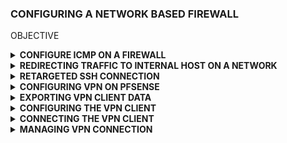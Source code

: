 ### CONFIGURING A NETWORK BASED FIREWALL


OBJECTIVE

<details>
<summary><b>CONFIGURE ICMP ON A FIREWALL</b></summary>

  <b>Blocking ICMP Requests on pfSense </b>
Firstly, we will be using the UbuntuSRV virtual machine. Lunch the VM and open the terminal

  ![image](https://github.com/user-attachments/assets/151dbfd1-2b16-4f09-b6c9-a62a0f2756af)

  2. To check the connectivity to the Kali system with the IP address 203.0.113.2, use the ping command. Type the following command into the terminal: ping -c4 203.0.113.2
   Then, press Enter to initiate the ping. This will send a request to the specified IP address and allow you to verify if the Kali system is reachable and responding to network requests.
![image](https://github.com/user-attachments/assets/27629e87-1416-474e-b384-28466355c819)

2. Once the ping request is successfully received and you confirm connectivity, proceed by launching the Kali virtual machine. This will allow you to begin further work or analysis on the Kali system as needed for your lab. Open a new terminal window by clicking on the terminal icon located in the top toolbar.
  ![image](https://github.com/user-attachments/assets/affd0bd1-71f5-4f96-85ee-ccb361e54cc5)

3. From the Kali terminal, send a ping request to the UbuntuSRV system: 172.16.1.10. 
 ![image](https://github.com/user-attachments/assets/fc83d855-f683-425b-9c23-07a0c7d4ddb0)

4. After the successful ping, change focus to the UbuntuSRV system and open the Firefox web browser. In the address space, type http://172.16.1.1. Press Enter
   ![image](https://github.com/user-attachments/assets/ce22a4d2-6efa-4a19-b858-8b1104cbfd4c)

 5. Type your username and password. Click the SIGN IN button
    ![image](https://github.com/user-attachments/assets/ba9abfb7-578d-4654-9cf6-cb53cf4de312)

6. Once in the pfSense management graphical user interface, navigate to Firewall > Rules.
   ![image](https://github.com/user-attachments/assets/86aacf48-608c-461b-a74a-fe980b827299)

7. While viewing the WAN tab, click the Add rule to the top of the list icon on the bottom-right to add 
a new rule.
![image](https://github.com/user-attachments/assets/1fbfe73f-4982-4f8c-a414-b285fadb0333)

8.  On the newly opened page, click the dropdown box next to Action and select Block.
   ![image](https://github.com/user-attachments/assets/9de2da4b-de83-4c63-ad2a-0ed6f494a2ce)

9. Select ICMP as the Protocol selection, and leave the ICMP Subtypes as is.
   ![image](https://github.com/user-attachments/assets/bb72354e-b71f-44a4-a43c-282aa42199a8)

10. In the Destination section, set the network as the DMZ net, which is the 172.16.1.1/28 mask
    ![image](https://github.com/user-attachments/assets/08d3a72b-0629-42de-8f85-fda313c72b4a)

11.  Leave all other options as defaults. Click the Save button located towards the bottom of the page.
    ![image](https://github.com/user-attachments/assets/d040eb80-283d-4fb7-9f3c-48da555e2dc8)

12. When brought back to the Firewall: Rules page, notice the warning message. Select Apply Changes.
    ![image](https://github.com/user-attachments/assets/c10cdc69-35e2-409e-80fe-340455b65eab)

14. Verify that the firewall rules table looks like the image below for the WAN interface.
    ![image](https://github.com/user-attachments/assets/0e7c2013-96d4-48c4-81f0-78631d59dbb4)

15. Switch focus to the Kali system and open the Terminal window. In the Terminal, type the following command to attempt pinging the UbuntuSRV system: ping -c4 172.16.1.10
     After pressing Enter, you should see that the ping does not succeed, indicating that the Kali system is unable to reach the UbuntuSRV system.
    ![image](https://github.com/user-attachments/assets/7d73520b-9819-4556-89c0-fa0eb512f0ff)
</details>





<details>
<summary><b>REDIRECTING TRAFFIC TO INTERNAL HOST ON A NETWORK </b></summary>

  <b>Configuring pfSense to Allow Port and Redirect Requests</b>

  1. While on the Kali system, enter the command below to scan for open ports on the firewall 
appliance. nmap 203.0.113.1
![image](https://github.com/user-attachments/assets/12361094-cbba-4c7a-9d8e-0f2ca8f41299)

2. Change focus to the Firefox window on the UbuntuSRV system. In the pfSense management 
interface, navigate to Firewall > NAT.
![image](https://github.com/user-attachments/assets/3db9b08d-a666-4475-b2d5-f1adbd435424)


3. On the Firewall / NAT / Port Forward interface, click the Add rule to the top of the list button to 
add a new rule.
![image](https://github.com/user-attachments/assets/b150febe-1954-4143-bb14-4e1d950ab12b)


4. While on the Firewall / NAT / Port Forward / Edit interface, make the following changes: 
  a. Change Destination port range to SSH for both From port and To port from the dropdown 
menu.
![image](https://github.com/user-attachments/assets/5513a92c-b98c-4d3a-9549-9d10cd3ea2fb)

  b. Change Redirect target IP to 172.16.1.10.
![image](https://github.com/user-attachments/assets/b7365313-a5c2-4670-8ae8-211f6229e1ba)

  c. Change Redirect target port to SSH from the dropdown menu.
  ![image](https://github.com/user-attachments/assets/d6222bc2-7ab2-4a67-a7e7-140b43ec56db)


  d. Click the Save button located towards the bottom of the page 

5. For the new configuration to take place, click the Apply changes button.
![image](https://github.com/user-attachments/assets/d153676e-fde7-42cb-91ff-76e066a76aa0)
</details>



<details>
<summary><b>RETARGETED SSH CONNECTION</b></summary>

1.  Change focus to the Kali system and initiate a quick scan against the firewall appliance using the 
terminal: nmap 203.0.113.1... This command will perform a scan on the firewall appliance at the IP address 203.0.113.1, providing details about open ports and services running on the system. After executing the command, you will see the results of the scan in the terminal.
![image](https://github.com/user-attachments/assets/e2d3fd65-c415-4d91-b12e-cad5a737a989)
Notice the change of open ports on the system; SSH is now open.


2. To verify the SSH configuration on the firewall, open the Terminal on your Kali system and type the following command: ssh sysadmin@203.0.113.1. 
When prompted, answer "yes" to accept the fingerprint. If asked for a password, enter the password for your KALI.
![image](https://github.com/user-attachments/assets/0f9d4f7f-3d0f-4992-bf7f-05a936eebf71)


3. When you see the Secure Shell (SSH) prompt indicating you're logged in as sysadmin on the ubuntusrv machine, you can confirm you're on the correct system by using the ifconfig command: This command will display the network configuration of the system, including the IP address and network interfaces. Check the IP address to ensure it matches the expected address for the ubuntusrv machine, confirming you're on the right system.
   
![image](https://github.com/user-attachments/assets/56b3990f-609b-4834-b8d6-f6991f3df821)



4. To examine the default gateway on the system, type the <b>route</b> command.
   This will display the routing table, including the default gateway under the "Gateway" column. The default gateway is typically listed as 0.0.0.0 in the destination column and shows the IP address of the gateway.
![image](https://github.com/user-attachments/assets/fad42aa3-1fc8-4a71-a9d8-89137f5a9170)


5. To leave the active SSH connection, simply type the <b>exit</b> command
   This will terminate the SSH session and return you to the local machine's command prompt.
![image](https://github.com/user-attachments/assets/200ba411-fc70-4109-8904-05c3dda96a02)

</details>


<details>

<summary><b>CONFIGURING VPN ON PFSENSE</b></summary>

<b>CONFIGURING VPN SERVER</b>

1. Change focus to the UbuntuSRV system and focus on the Firefox web browser. If you are not 
already logged into the pfSense firewall management interface, do so now


2. While logged in, navigate to System > Cert Manager.
  ![image](https://github.com/user-attachments/assets/e13d2ee0-fbcc-4b43-948f-e07d4b233192)



3. On the System / Certificate Manager / CAs page, while on the CAs tab, click on the + Add button.
   ![image](https://github.com/user-attachments/assets/5f39edae-a4a1-413e-a5af-37d84e78ce0f)


4. A new page should open; fill in the necessary fields.  
a. Descriptive Name: MyCA 
b. Method:  Create an internal Certificate Authority
![image](https://github.com/user-attachments/assets/8ff78d76-1ecd-488d-9581-b6bc90fdb37d)


c. Key Length:  2048 bits 
d. Lifetime:  365 days 
![image](https://github.com/user-attachments/assets/1754bc82-328a-400d-8d4a-b3caa9908256)

 e. Distinguished Name: 
i. Common Name: internal-ca
ii. Country Code:  US 
iii. State or Province: Texas
iv. City: Austin 
v. Organization: XYZ Security  
![image](https://github.com/user-attachments/assets/b24d4067-6217-4301-82bf-e67e57dd18ef)

F. Click Save.


5. Add a server certificate this time by navigating to the Certificates tab. To add a new certificate, click 
on the + Add/Sign button. 
![image](https://github.com/user-attachments/assets/d845d18c-d2f9-4e1d-8ccc-6a135f17045d)


6. A new page should open; select the dropdown menu next to Method and select Create an internal 
Certificate.
  a. Descriptive Name: VPNServerCert 
  b. Certificate authority: MyCA 
  c. Key Length:  2048 bits 

![image](https://github.com/user-attachments/assets/e9fc6aed-fd6a-49c1-a2b7-27db32c1a6bb)

d. Lifetime: 365 days
![image](https://github.com/user-attachments/assets/7d76ab7a-156d-4074-8135-40a877a014ab)

e. Distinguished Name: 
i. 
Common Name:  pfsense.netlab.local 
ii. Country Code:  US 
iii. State or Province:  Texas 
iv. City:  Austin 
v. Organization:  XYZ Security 

![image](https://github.com/user-attachments/assets/6567f6d7-a99e-4efd-99c9-b2f9c9136364)

f. Certificate Type:  Server Certificate
![image](https://github.com/user-attachments/assets/e7ce739c-6b61-4e63-b521-01780bbf970d)
g. Click Save. 


8. Navigate to System > User Manager
![image](https://github.com/user-attachments/assets/bfe22f82-f81c-49b5-9ad2-ad727dcf17b2)


9. On the System: User Manager page, click the +Add icon to create a new user. 
![image](https://github.com/user-attachments/assets/6bc59764-4049-4059-abf2-e9a42787067e)

10. Fill in your username and password
   ![image](https://github.com/user-attachments/assets/8fd79b22-9bdf-4422-bea3-3ae51cb4659b)

 Check the box next to Click to create a user certificate (more options will appear). Then very 
the following information
![image](https://github.com/user-attachments/assets/9b613b77-91e5-4a00-b317-622251e5cbd5)


i. Descriptive name:  VPNUser_Cert 
ii. Certificate Authority:  MyCA
iii. Key Length:  2048 bits 
iv. Lifetime:  365 days
![image](https://github.com/user-attachments/assets/fda5ffec-a390-465c-9c6f-1cce87b9d86e)

![image](https://github.com/user-attachments/assets/7645a5e1-eb51-4b0d-a816-779b8abbdaa1)

e. Click Save. 

11. Navigate to VPN > OpenVPN.
 ![image](https://github.com/user-attachments/assets/018a4e95-b338-49c8-b58a-f8d153650f48)


12. While on the OpenVPN: Server page, click on the Wizards tab.
![image](https://github.com/user-attachments/assets/52959dff-3a23-4582-9ef5-6678d7fe4aba)


13. A new page appears; select Local User Access for Type of Server. Click Next. 
![image](https://github.com/user-attachments/assets/3bb83efa-efa6-4df7-ba5e-b955aad90e8a)

14. On the next page, select MyCA as the Certificate Authority. Click Next.
![image](https://github.com/user-attachments/assets/81bc8cf5-2a4b-4360-8ee1-9299eeb0aa7a)


15. Next, select VPNServerCert as the Certificate. Click Next.
![image](https://github.com/user-attachments/assets/d17d1d00-f0ce-42eb-978a-0ef32c3b2849)


16. On the next page, fill in all necessary fields as mentioned below (if the field is not mentioned, leave 
its default setting):
![image](https://github.com/user-attachments/assets/31e1e240-fa36-4608-9c53-fbcecce5aebf)


e. Cryptographic Settings: 
i. TLS Authentication:  Checked 
ii. Generate TLS Key:  Checked
iii. DH Parameters Length:  2048 bit 
iv. Fallback Data Encryption Algorithm:  AES-128-CBC (128-bit) 
v. Hardware Crypto:  No Hardware Crypto Acceleration

![image](https://github.com/user-attachments/assets/98d7f9a9-210d-4da8-8915-011bac41dcc4)
![image](https://github.com/user-attachments/assets/5f61f894-2e4e-409c-a460-c5873fb0fbe0)
![image](https://github.com/user-attachments/assets/aa9e660e-955a-4e41-b65b-be190946b2ae)


f. Tunnel Settings: 
i. Tunnel Network:  10.1.1.0/24 
ii. Redirect Gateway:  Checked 
iii. Local Network:  172.16.1.0/28 
iv. Concurrent Connections:  10 
v. Compression:  Disable Compression

![image](https://github.com/user-attachments/assets/f7c032c3-3ac0-44ba-92b9-ee9de2efa2e8)
![image](https://github.com/user-attachments/assets/4d8f874b-f0bd-456b-a52d-e8058b24eb0d)


g. Client Settings: 
i. Dynamic IP:  Checked, then Click Next. 
![image](https://github.com/user-attachments/assets/fa834b4c-71b2-4282-ab3c-a6b5be6336da)


17. On the Firewall Rule Configuration page, fill in the necessary fields: 
a. Firewall Rule:  Checked 
b. OpenVPN rule:  Checked 
c. Click Next.

![image](https://github.com/user-attachments/assets/1d5f6929-92dd-409c-8749-1c388a985d1f)

18. On the final configuration page, select Finish.

</details>

<details>
<summary><b>EXPORTING VPN CLIENT DATA</b></summary>


1.  Switch to the kali machine, and start a Firefox browser. Go to http://203.0.113.1 and log in as your username and password.
   ![image](https://github.com/user-attachments/assets/1373a68e-e209-47ab-9c1f-09bf91950c00)


2. Under VPN, click to go to the OpenVPN page.
   ![image](https://github.com/user-attachments/assets/66a9d968-0f3a-4d72-8128-e3205f0b5611)


3. Click on the Client Export tab. Scroll down towards the bottom where the OpenVPN Clients is presented. Underneath the Export 
column, click on the Archive link to download the bundled configurations. 
![image](https://github.com/user-attachments/assets/4e8d5e93-a3d0-4f3d-b20c-8ab06c43f1ac)

Notice that the file download is complete. 
![image](https://github.com/user-attachments/assets/0a5fd596-bf12-41cb-8b56-5ea90528a962)
</details>

<details>
<summary><b>CONFIGURING THE VPN CLIENT</b></summary>

1. While on the Kali system, open a terminal and type the command below to change to the 
Downloads directory.
![image](https://github.com/user-attachments/assets/de5a4cc6-e997-4cce-b724-2bc9ca0c32ad)


2. Unzip the downloaded zip file:  unzip pfSense-UDP4-1194-vpnuser-config.zip
 ![image](https://github.com/user-attachments/assets/0431db90-a373-4ead-9583-414c42d8db79)


3. Open the Network Manager by clicking on the network icon located on the top pane and navigate 
to VPN Connections > Add a VPN Connection. 
![image](https://github.com/user-attachments/assets/69279e4b-352c-4f67-aac1-fdcf27a1e9f3)


4. On the Choose a VPN connection Type window, select Import a saved VPN configuration option 
and click Create.
![image](https://github.com/user-attachments/assets/cb667d23-db84-48a6-ac68-4e0fdc193830)


5. In the File Manager window, select Downloads from the menu on the left. Double-click on the 
pfsense-udp-1194-vpnuser folder. Select the pfSense-UDP4-1194-vpnuser.ovpn file and click the 
Open button.
![image](https://github.com/user-attachments/assets/b281162e-c342-4ca2-b39d-47d81befa94e)


6. In the new pop-up window, leave the Connection name as is. Type username in the User name field, 
and type your in the Password field. Then, type your again in the User key 
password field. Then, click the Save button.
![image](https://github.com/user-attachments/assets/5a815fe1-eac6-4c32-a3f2-2fce8b6d02b0)



7. If prompted to create a password for the new key ring, leave the two fields empty and click 
Continue. 
![image](https://github.com/user-attachments/assets/5435aca9-3b28-4e9b-ab8a-2891422f9f34)


8. If prompted to store passwords unencrypted, click Continue. 
![image](https://github.com/user-attachments/assets/52f4bdd2-428a-4dc7-8697-c25ee495fee8)
</details>




<details>
  <summary><b>CONNECTING THE VPN CLIENT</b></summary>

1. Connect using the VPN settings by clicking on the Network Manager icon on the top pane and 
navigating to VPN Connection > pfSense-UDP4-1194-vpnuser. If prompted for a password, enter 
vpnpassword. Click OK.

![image](https://github.com/user-attachments/assets/30a53dfc-1c27-4dbc-97f2-a28e285d0334)

![image](https://github.com/user-attachments/assets/7dfb62f6-dd41-4822-8c20-0c1f01201e0d)


2. Once the connection is established, a message will pop up like so:
 ![image](https://github.com/user-attachments/assets/b71eba56-dc58-47ae-b4e3-a96e23ef34af)


3. Verify the VPN tunnel and the IP address given by entering the command below in a Terminal. 

![image](https://github.com/user-attachments/assets/21c49ffd-059b-4185-a887-a65c7f779a57)
</details>




<details>
<summary><b>MANAGING VPN CONNECTION</b></summary>

1. Once connected to the VPN server, switch to the UbuntuSRV, Firefox web browser, and navigate 
back to the pfSense Web Configurator. 
2. When logged in as admin, navigate to Status > System Logs from the top menu pane.

![image](https://github.com/user-attachments/assets/b8e4f71e-9e5a-4af0-a69f-a6301dc359fd)


3. On the new page, select the OpenVPN tab.

4. 4. Notice the authentication to the VPN server. You may have to scroll down to find it.
![image](https://github.com/user-attachments/assets/06611f84-81d9-43bb-a1d9-1813f47504ee)


  5. Navigate to Status > OpenVPN. 
6. Notice how the current active VPN connections are listed here
   ![image](https://github.com/user-attachments/assets/188fcba0-b121-4e77-94f7-3667c929be6c)

</details>






















